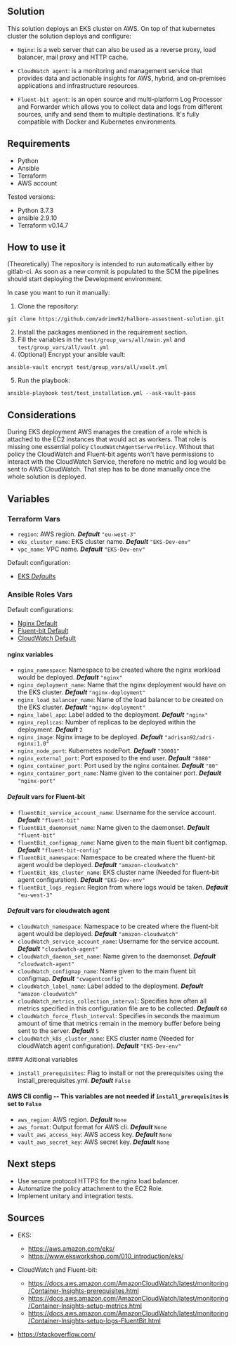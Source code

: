 Solution
---------

This solution deploys an EKS cluster on AWS. On top of that kubernetes cluster the solution deploys and configure:

- `Nginx`: is a web server that can also be used as a reverse proxy, load balancer, mail proxy and HTTP cache.

- `CloudWatch agent`: is a monitoring and management service that provides data and actionable insights for AWS, hybrid, and on-premises applications and infrastructure resources.

- `Fluent-bit agent`: is an open source and multi-platform Log Processor and Forwarder which allows you to collect data and logs from different sources, unify and send them to multiple destinations. It's fully compatible with Docker and Kubernetes environments.

Requirements
------------

- Python
- Ansible
- Terraform
- AWS account

Tested versions: 
- Python 3.7.3
- ansible 2.9.10
- Terraform v0.14.7

How to use it
------------

(Theoretically) The repository is intended to run automatically either by gitlab-ci. As soon as a new commit is populated to the SCM the pipelines should start deploying the Development environment.

In case you want to run it manually:
1. Clone the repository:
```console
git clone https://github.com/adrime92/halborn-assestment-solution.git
```
2. Install the packages mentioned in the requirement section.
3. Fill the variables in the ```test/group_vars/all/main.yml``` and ```test/group_vars/all/vault.yml```
4. (Optional) Encrypt your ansible vault: 
```console 
ansible-vault encrypt test/group_vars/all/vault.yml
```
5. Run the playbook: 
```console 
ansible-playbook test/test_installation.yml --ask-vault-pass
```

Considerations
------------

During EKS deployment AWS manages the creation of a role which is attached to the EC2 instances that would act as workers. That role is missing one essential policy `CloudWatchAgentServerPolicy`. Without that policy the CloudWatch and Fluent-bit agents won't have permissions to interact with the CloudWatch Service, therefore no metric and log would be sent to AWS CloudWatch. That step has to be done manually once the whole solution is deployed.

Variables
---------
### Terraform Vars

- `region`: AWS region. ***Default*** ```"eu-west-3"```
- `eks_cluster_name`: EKS cluster name. ***Default*** ```"EKS-Dev-env"```
- `vpc_name`: VPC name. ***Default*** ```"EKS-Dev-env"```

Default configuration:
- [EKS *Default*s](./eks-deployment/var.tf)

### Ansible Roles Vars

Default configurations: 

- [Nginx Default](./ansible-role-nginx/Defaults/main.yml)
- [Fluent-bit Default](./ansible-role-fluentBit/Defaults/main.yml)
- [CloudWatch Default](./ansible-role-cloudWatch/Defaults/main.yml)

#### nginx variables
- `nginx_namespace`: Namespace to be created where the nginx workload would be deployed. ***Default*** ```"nginx"```
- `nginx_deployment_name`: Name that the nginx deployment would have on the EKS cluster. ***Default*** ```"nginx-deployment"```
- `nginx_load_balancer_name`: Name of the load balancer to be created on the EKS cluster. ***Default*** ```"nginx-deployment"```
- `nginx_label_app`: Label added to the deployment. ***Default*** ```"nginx"```
- `nginx_replicas`: Number of replicas to be deployed within the deployment. ***Default*** ```2```
- `nginx_image`:  Nginx image to be deployed. ***Default*** ```"adrisan92/adri-nginx:1.0"```
- `nginx_node_port`: Kubernetes nodePort. ***Default*** ```"30001"```
- `nginx_external_port`: Port exposed to the end user. ***Default*** ```"8080"```
- `nginx_container_port`: Port used by the nginx container. ***Default*** ```"80"```
- `nginx_container_port_name`: Name given to the container port. ***Default*** ```"nginx-port"```

#### *Default* vars for Fluent-bit
- `fluentBit_service_account_name`: Username for the service account. ***Default*** ```"fluent-bit"```
- `fluentBit_daemonset_name`: Name given to the daemonset. ***Default*** ```"fluent-bit"```
- `fluentBit_configmap_name`: Name given to the main fluent bit configmap. ***Default*** ```"fluent-bit-config"```
- `fluentBit_namespace`: Namespace to be created where the fluent-bit agent would be deployed. ***Default*** ```"amazon-cloudwatch"```
- `fluentBit_k8s_cluster_name`: EKS cluster name (Needed for fluent-bit agent configuration). ***Default*** ```"EKS-Dev-env"```
- `fluentBit_logs_region`: Region from where logs would be taken. ***Default*** ```"eu-west-3"```

#### *Default* vars for cloudwatch agent
- `cloudWatch_namespace`: Namespace to be created where the fluent-bit agent would be deployed. ***Default*** ```"amazon-cloudwatch"```
- `cloudWatch_service_account_name`: Username for the service account. ***Default*** ```"cloudwatch-agent"```
- `cloudWatch_daemon_set_name`: Name given to the daemonset. ***Default*** ```"cloudwatch-agent"```
- `cloudWatch_configmap_name`: Name given to the main fluent bit configmap. ***Default*** ```"cwagentconfig"```
- `cloudWatch_label_name`: Label added to the deployment. ***Default*** ```"amazon-cloudwatch"```
- `cloudWatch_metrics_collection_interval`: Specifies how often all metrics specified in this configuration file are to be collected. ***Default*** ```60```
- `cloudWatch_force_flush_interval`: Specifies in seconds the maximum amount of time that metrics remain in the memory buffer before being sent to the server. ***Default*** ```5```
- `cloudWatch_k8s_cluster_name`: EKS cluster name (Needed for cloudWatch agent configuration). ***Default*** ```"EKS-Dev-env"```

#### Aditional variables
- `install_prerequisites`: Flag to install or not the prerequisites using the install_prerequisites.yml. ***Default*** ```False```

#### AWS Cli config -- This variables are not needed if ```install_prerequisites``` is set to ```False```
- `aws_region`:  AWS region. ***Default*** ```None```
- `aws_format`:  Output format for AWS cli. ***Default*** ```None```
- `vault_aws_access_key`: AWS access key. ***Default*** ```None```
- `vault_aws_secret_key`: AWS secret key. ***Default*** ```None```

Next steps
-----------
- Use secure protocol HTTPS for the nginx load balancer.
- Automatize the policy attachment to the EC2 Role.
- Implement unitary and integration tests.

Sources
---------

- EKS: 
    - https://aws.amazon.com/eks/
    - https://www.eksworkshop.com/010_introduction/eks/

- CloudWatch  and Fluent-bit:
    - https://docs.aws.amazon.com/AmazonCloudWatch/latest/monitoring/Container-Insights-prerequisites.html
    - https://docs.aws.amazon.com/AmazonCloudWatch/latest/monitoring/Container-Insights-setup-metrics.html
    - https://docs.aws.amazon.com/AmazonCloudWatch/latest/monitoring/Container-Insights-setup-logs-FluentBit.html

- https://stackoverflow.com/